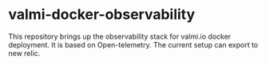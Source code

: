 # valmi-docker-observability

This repository brings up the observability stack for valmi.io docker deployment. It is based on Open-telemetry. The current setup can export to new relic.
